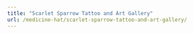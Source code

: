 ```yaml
---
title: "Scarlet Sparrow Tattoo and Art Gallery"
url: /medicine-hat/scarlet-sparrow-tattoo-and-art-gallery/
---
```


